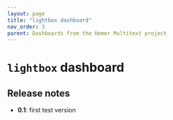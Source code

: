 ```yaml
---
layout: page
title: "lightbox dashboard"
nav_order: 3
parent: Dashboards from the Homer Multitext project
---
```


# `lightbox` dashboard


## Release notes

- **0.1**: first test version 